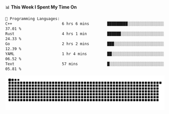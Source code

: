 <!--START_SECTION:waka-->
📊 **This Week I Spent My Time On** 

```text
💬 Programming Languages: 
C++                      6 hrs 6 mins        █████████░░░░░░░░░░░░░░░░   37.01 % 
Rust                     4 hrs 1 min         ██████░░░░░░░░░░░░░░░░░░░   24.33 % 
Go                       2 hrs 2 mins        ███░░░░░░░░░░░░░░░░░░░░░░   12.39 % 
YAML                     1 hr 4 mins         ██░░░░░░░░░░░░░░░░░░░░░░░   06.52 % 
Text                     57 mins             █░░░░░░░░░░░░░░░░░░░░░░░░   05.81 % 
```


<!--END_SECTION:waka-->

<picture>
  <source media="(prefers-color-scheme: dark)" srcset="https://raw.githubusercontent.com/fuwx295/fuwx295/output/github-contribution-grid-snake-dark.svg">
  <source media="(prefers-color-scheme: light)" srcset="https://raw.githubusercontent.com/fuwx295/fuwx295/output/github-contribution-grid-snake.svg">
  <img alt="github contribution grid snake animation" src="https://raw.githubusercontent.com/fuwx295/fuwx295/output/github-contribution-grid-snake.svg">
</picture>
